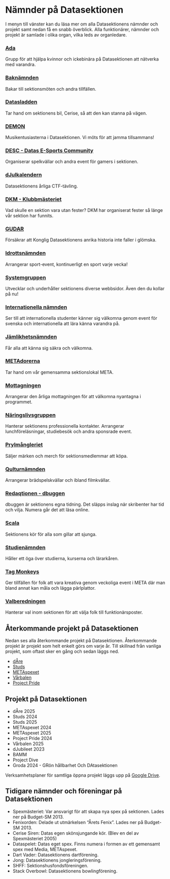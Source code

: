 # Nämnder på Datasektionen

I menyn till vänster kan du läsa mer om alla Datasektionens nämnder och projekt samt nedan få en snabb överblick. Alla funktionärer, nämnder och projekt är samlade i olika organ, vilka leds av organledare.

### [Ada](/namnder/studiesociala-organet/ada)

Grupp för att hjälpa kvinnor och ickebinära på Datasektionen att nätverka med varandra.

### [Baknämnden](/namnder/studiesociala-organet/baknamnden)

Bakar till sektionsmöten och andra tillfällen.

### [Datasladden](/namnder/forvaltningsorganet/datasladden)

Tar hand om sektionens bil, Cerise, så att den kan stanna på vägen.

### [DEMON](/namnder/studiesociala-organet/demon)

Musikentusiasterna i Datasektionen. Vi möts för att jamma tillsammans!

### [DESC - Datas E-Sports Community](/namnder/studiesociala-organet/desc)

Organiserar spelkvällar och andra event för gamers i sektionen.

### [dJulkalendern](/namnder/informationsorganet/djulkalendern)

Datasektionens årliga CTF-tävling. <img style="height: 1em" src="https://djulkalendern.se/images/djuldanke.svg">

### [DKM - Klubbmästeriet](/namnder/eventorganet/dkm)

Vad skulle en sektion vara utan fester? DKM har organiserat fester så länge vår sektion har funnits.

### [GUDAR](/namnder/informationsorganet/gudar)

Försäkrar att Konglig Datasektionens anrika historia inte faller i glömska.

### [Idrottsnämnden](/namnder/studiesociala-organet/idrottsnamnden)

Arrangerar sport-event, kontinuerligt en sport varje vecka!

### [Systemgruppen](/namnder/informationsorganet/systemgruppen)

Utvecklar och underhåller sektionens diverse webbsidor. Även den du kollar på nu!

### [Internationella nämnden](/namnder/eventorganet/internationella-namnden)

Ser till att internationella studenter känner sig välkomna genom event för svenska och internationella att lära känna varandra på.

### [Jämlikhetsnämnden](/namnder/paverkansorganet/jamlikhetsnamnden)

Får alla att känna sig säkra och välkomna.

### [METAdorerna](/namnder/forvaltningsorganet/metadorerna)

Tar hand om vår gemensamma sektionslokal META.

### [Mottagningen](/namnder/mottagningen)

Arrangerar den årliga mottagningen för att välkomna nyantagna i programmet.

### [Näringslivsgruppen](/namnder/naringslivsorganet/naringslivsgruppen)

Hanterar sektionens professionella kontakter. Arrangerar lunchföreläsningar, studiebesök och andra sponsrade event.

### [Prylmångleriet](/namnder/studiesociala-organet/prylmangleriet)

Säljer märken och merch för sektionsmedlemmar att köpa.

### [Qulturnämnden](/namnder/studiesociala-organet/qulturnamnden)

Arrangerar brädspelskvällar och ibland filmkvällar.

### [Redaqtionen - dbuggen](/namnder/informationsorganet/redaqtionen)

dbuggen är sektionens egna tidning. Det släpps inslag när skribenter har tid och vilja. Numera går det att läsa online.

### [Scala](/namnder/studiesociala-organet/scala)

Sektionens kör för alla som gillar att sjunga.

### [Studienämnden](/namnder/paverkansorganet/studienamnden)

Håller ett öga över studierna, kurserna och lärarkåren.

### [Tag Monkeys](/namnder/informationsorganet/tag-monkeys)

Ger tillfällen för folk att vara kreativa genom veckoliga event i META där man bland annat kan måla och lägga pärlplattor.

### [Valberedningen](/namnder/valberedningen)

Hanterar val inom sektionen för att välja folk till funktionärsposter.

## Återkommande projekt på Datasektionen

Nedan ses alla återkommande projekt på Datasektionen. Återkommande projekt är projekt som helt enkelt görs om varje år. Till skillnad från vanliga projekt, som oftast sker en gång och sedan läggs ned.

- [dÅre](/namnder/projekt/dare)
- [Studs](/namnder/projekt/studs)
- [METAspexet](/namnder/projekt/metaspexet)
- [Vårbalen](/namnder/projekt/varbalen)
- [Project Pride](/namnder/projekt/projectpride)

## Projekt på Datasektionen

- dÅre 2025
- Studs 2024
- Studs 2025
- METAspexet 2024
- METAspexet 2025
- Project Pride 2024
- Vårbalen 2025
- dJubileet 2023
- BAMM
- Project Dive
- Groda 2024 - GRön hållbarhet Och DAtasektionen

Verksamhetsplaner för samtliga öppna projekt läggs upp på [Google Drive](https://dsekt.se/vp-projekt).

## Tidigare nämnder och föreningar på Datasektionen

- Spexmästeriet: Var ansvarigt för att skapa nya spex på sektionen. Lades ner på Budget-SM 2013.
- Fenixorden: Delade ut utmärkelsen “Årets Fenix”. Lades ner på Budget-SM 2013.
- Cerise Siren: Datas egen skönsjungande kör. (Blev en del av Spexmästeriet 2005)
- Dataspelet: Datas eget spex. Finns numera i formen av ett gemensamt spex med Media, METAspexet.
- Dart Vader: Datasektionens dartförening.
- Jong: Datasektionens jongleringsförening.
- SHFF: Sektionshusfondsföreningen.
- Stack Overbowl: Datasektionens bowlingförening.

